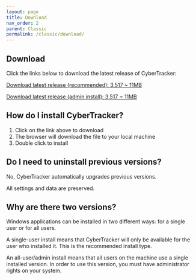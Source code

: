 ```yaml
---
layout: page
title: Download
nav_order: 2
parent: Classic
permalink: /classic/download/
---
```

## Download 

Click the links below to download the latest release of CyberTracker:

[Download latest release (recommended): 3.517
\~ 11MB](https://cybertrackerwiki.blob.core.windows.net/ctbuilds/ct3517u.msi)

[Download latest release (admin install): 3.517
\~ 11MB](https://cybertrackerwiki.blob.core.windows.net/ctbuilds/ct3517.msi)

## How do I install CyberTracker?

1.  Click on the link above to download
2.  The browser will download the file to your local machine
3.  Double click to install

## Do I need to uninstall previous versions?

No, CyberTracker automatically upgrades previous versions.

All settings and data are preserved.

## Why are there two versions?

Windows applications can be installed in two different ways: for a
single user or for all users.

A single-user install means that CyberTracker will only be available for
the user who installed it. This is the recommended install type.

An all-user/admin install means that all users on the machine use a
single installed version. In order to use this version, you must have
administrator rights on your system.
